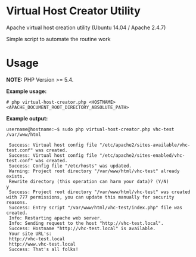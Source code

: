 # Virtual Host Creator Utility
Apache virtual host creation utility (Ubuntu 14.04 / Apache 2.4.7)

Simple script to automate the routine work

# Usage
**NOTE:** PHP Version >= 5.4.

**Example usage:**
```
# php virtual-host-creator.php <HOSTNAME> <APACHE_DOCUMENT_ROOT_DIRECTORY_ABSOLUTE_PATH>
```
**Example output:**
```
username@hostname:~$ sudo php virtual-host-creator.php vhc-test /var/www/html

 Success: Virtual host config file "/etc/apache2/sites-available/vhc-test.conf" was created. 
 Success: Virtual host config file "/etc/apache2/sites-enabled/vhc-test.conf" was created. 
 Success: Config file "/etc/hosts" was updated. 
 Warning: Project root directory "/var/www/html/vhc-test" already exists. 
 Rewrite directory (this operation can harm your data)? (Y/N) 
y
 Success: Project root directory "/var/www/html/vhc-test" was created with 777 permissions, you can update this manually for security reasons. 
 Success: Entry script "/var/www/html/vhc-test/index.php" file was created. 
 Info: Restarting apache web server. 
 Info: Sending request to the host "http://vhc-test.local". 
 Success: Hostname "http://vhc-test.local" is available. 
 Your site URL's: 
 http://vhc-test.local 
 http://www.vhc-test.local 
 Success: That's all folks! 
```
